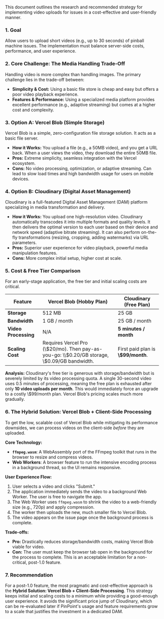 This document outlines the research and recommended strategy for implementing video uploads for issues in a cost-effective and user-friendly manner.

### 1. Goal

Allow users to upload short videos (e.g., up to 30 seconds) of pinball machine issues. The implementation must balance server-side costs, performance, and user experience.

### 2. Core Challenge: The Media Handling Trade-Off

Handling video is more complex than handling images. The primary challenge lies in the trade-off between:

- **Simplicity & Cost:** Using a basic file store is cheap and easy but offers a poor video playback experience.
- **Features & Performance:** Using a specialized media platform provides excellent performance (e.g., adaptive streaming) but comes at a higher cost and complexity.

### 3. Option A: Vercel Blob (Simple Storage)

Vercel Blob is a simple, zero-configuration file storage solution. It acts as a basic file server.

- **How it Works:** You upload a file (e.g., a 50MB video), and you get a URL back. When a user views the video, they download the entire 50MB file.
- **Pros:** Extreme simplicity, seamless integration with the Vercel ecosystem.
- **Cons:** No video processing, optimization, or adaptive streaming. Can lead to slow load times and high bandwidth usage for users on mobile devices.

### 4. Option B: Cloudinary (Digital Asset Management)

Cloudinary is a full-featured Digital Asset Management (DAM) platform specializing in media transformation and delivery.

- **How it Works:** You upload one high-resolution video. Cloudinary automatically transcodes it into multiple formats and quality levels. It then delivers the optimal version to each user based on their device and network speed (adaptive bitrate streaming). It can also perform on-the-fly transformations (resizing, cropping, adding watermarks) via URL parameters.
- **Pros:** Superior user experience for video playback, powerful media manipulation features.
- **Cons:** More complex initial setup, higher cost at scale.

### 5. Cost & Free Tier Comparison

For an early-stage application, the free tier and initial scaling costs are critical.

| Feature              | Vercel Blob (Hobby Plan)                                                                      | Cloudinary (Free Plan)              |
| -------------------- | --------------------------------------------------------------------------------------------- | ----------------------------------- |
| **Storage**          | 512 MB                                                                                        | 25 GB                               |
| **Bandwidth**        | 1 GB / month                                                                                  | 25 GB / month                       |
| **Video Processing** | N/A                                                                                           | **5 minutes / month**               |
| **Scaling Cost**     | Requires Vercel Pro (\\$20/mo). Then pay-as-you-go: \\$0.20/GB storage, \\$0.09/GB bandwidth. | First paid plan is **\\$99/month**. |

**Analysis:**
Cloudinary's free tier is generous with storage/bandwidth but is severely limited by its video processing quota. A single 30-second video uses 0.5 minutes of processing, meaning the free plan is exhausted after only **10 video uploads per month**. This would immediately force an upgrade to a costly \\$99/month plan. Vercel Blob's pricing scales much more gradually.

### 6. The Hybrid Solution: Vercel Blob + Client-Side Processing

To get the low, scalable cost of Vercel Blob while mitigating its performance downsides, we can process videos on the client-side _before_ they are uploaded.

**Core Technology:**

- **`ffmpeg.wasm`**: A WebAssembly port of the FFmpeg toolkit that runs in the browser to resize and compress videos.
- **Web Workers**: A browser feature to run the intensive encoding process in a background thread, so the UI remains responsive.

**User Experience Flow:**

1. User selects a video and clicks "Submit."
2. The application immediately sends the video to a background Web Worker. The user is free to navigate the app.
3. The Web Worker uses `ffmpeg.wasm` to shrink the video to a web-friendly size (e.g., 720p) and apply compression.
4. The worker then uploads the new, much smaller file to Vercel Blob.
5. The video appears on the issue page once the background process is complete.

**Trade-offs:**

- **Pro:** Drastically reduces storage/bandwidth costs, making Vercel Blob viable for video.
- **Con:** The user must keep the browser tab open in the background for the process to complete. This is an acceptable limitation for a non-critical, post-1.0 feature.

### 7. Recommendation

For a post-1.0 feature, the most pragmatic and cost-effective approach is the **Hybrid Solution: Vercel Blob + Client-Side Processing**.
This strategy keeps initial and scaling costs to a minimum while providing a good-enough user experience. It avoids the significant price jump of Cloudinary, which can be re-evaluated later if PinPoint's usage and feature requirements grow to a scale that justifies the investment in a dedicated DAM.
